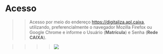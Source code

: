 # Acesso

>> Acesso por meio do endereço <span style="color:blue">https://digitaliza.apl.caixa</span>, utilizando, preferencialmente o navegador Mozilla Firefox ou Google Chrome e informe o Usuário (**Matrícula**) e Senha (**Rede CAIXA**).

>>>> ![](img/tela_login.png)